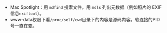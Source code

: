 - Mac Spotlight：用 `mdfind` 搜索文件，用 `mdls` 列出元数据（例如照片的 EXIF 信息`exiftool`）。
- www-data权限下看`/proc/self/cwd`目录下的内容是源码内容。软连接的PID号一直在变。

